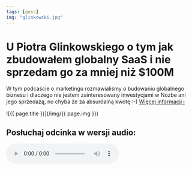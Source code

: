 ```yaml
---
tags: [gosc]
img: "glinkowski.jpg"
---
```


# U Piotra Glinkowskiego o tym jak zbudowałem globalny SaaS i nie sprzedam go za mniej niż $100M

W tym podcaście o marketingu rozmawialiśmy o budowaniu globalnego biznesu i dlaczego nie jestem zainteresowany inwestycjami w Nozbe ani jego sprzedażą, no chyba że za absurdalną kwotę :-)
 [Więcej informacji ℹ️](https://www.brand-boosters.com/strefa-wiedzy/sprzedam-nozbe-tylko-za-100-mln)

<!--More-->

![{{ page.title }}](/img/{{ page.img }})

## Posłuchaj odcinka w wersji audio:

<audio controls>
<source src="https://d1dwvcwq657ipv.cloudfront.net/episodes/original/26077466?episode_id=18692595&show_id=3508633&user_id=11245739&tenant=SPREAKER&timestamp=1602852941&media_type=static&response-content-disposition=attachment%3Bfilename%3D%22smt_odc_2.mp3%22&Expires=1603544141&Signature=nbyRl2Wa2VdvoC2NYhJCMw2nDCiX6uK0caVOK9vOGlKKmJrydOBNeoX-Nt9yxihgc8q3ZjosHGiux6kLNI%7EgA4cWxzfr1uDdwcXjVUFdBi4-AsoASrnEMK%7EPoyQFQc6-hUPfLqw3H2IernFYI4pZACvCctYXHJgT7rFx5WJhKA%7EbGHh4Nmeo-cyV9gPgeyeztr6GA01-aEAykLAXAw41BCVGdk6WUSeq%7EuIgnm4ee5grqANobFbvx52mU-ptJnyeWeOYpTYDDcVH4TUsYtDquxnZIxquffQfnnmi6u08XXghs1fSkdaRgxsNrbRVrTQpAhx-TgSmRPKgIR1D5d%7Efaw__&Key-Pair-Id=APKAINDIVJ7TLFUAJI3A" type="audio/mpeg">
</audio>


[n]: https://nozbe.com/pl/?a=mike